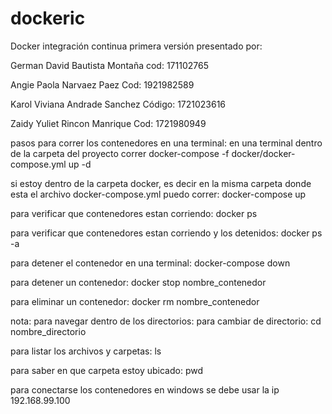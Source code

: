 # dockeric
Docker integración continua
primera versión
presentado por:

German David Bautista Montaña cod: 171102765

Angie Paola Narvaez Paez Cod: 1921982589

Karol Viviana Andrade Sanchez Código: 1721023616

Zaidy Yuliet  Rincon Manrique Cod: 1721980949


 
pasos para correr los contenedores en una terminal:
en una terminal dentro de la carpeta del proyecto correr
docker-compose -f docker/docker-compose.yml up -d 

si estoy dentro de la carpeta docker, es decir en la misma carpeta donde esta el archivo docker-compose.yml puedo correr:
docker-compose up

para verificar que contenedores estan corriendo:
docker ps

para verificar que contenedores estan corriendo y los detenidos:
docker ps -a

para detener el contenedor en una terminal:
docker-compose down

para detener un contenedor:
docker stop nombre_contenedor

para eliminar un contenedor:
docker rm nombre_contenedor

nota: para navegar dentro de los directorios:
para cambiar de directorio:
cd nombre_directorio

para listar los archivos y carpetas:
ls

para saber en que carpeta estoy ubicado:
pwd

para conectarse los contenedores en windows se debe usar la ip 192.168.99.100
